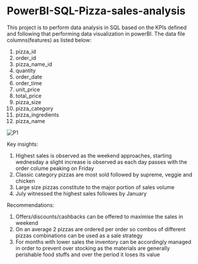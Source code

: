 # PowerBI-SQL-Pizza-sales-analysis
This project is to perform data analysis in SQL based on the KPIs defined and following that performing data visualization in powerBI. The data file columns(features) as listed below:
1. pizza_id
2. order_id
3. pizza_name_id
4. quantity
5. order_date
6. order_time
7. unit_price
8. total_price
9. pizza_size
10. pizza_category
11. pizza_ingredients
12. pizza_name

![P1](https://github.com/Harikrishnan-Nair/PowerBI-SQL-Pizza-sales-anallysis/assets/95662379/b6fb8d18-5648-4db3-880d-b3a89542ef00)

Key insights:
1. Highest sales is observed as the weekend approaches, starting wednesday a slight increase is observed as each day passes with the order colume peaking on Friday
2. Classic category pizzas are most sold followed by supreme, veggie and chicken
3. Large size pizzas constitute to the major portion of sales volume
4. July witnessed the highest sales followes by January

Recommendations:
1. Offers/discounts/cashbacks can be offered to maximise the sales in weekend
2. On an average 2 pizzas are ordered per order so combos of different pizzas combinations can be used as a sale strategy
3. For months with lower sales the inventory can be accordingly managed in order to prevent over stocking as the materials are generally perishable food stuffs and over the period it loses its value 




